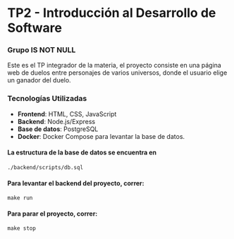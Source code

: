 # TP2 - Introducción al Desarrollo de Software

### Grupo IS NOT NULL

Este es el TP integrador de la materia, el proyecto consiste en una página web de duelos entre personajes de varios universos, donde el usuario elige un ganador del duelo.

### Tecnologías Utilizadas
- **Frontend**: HTML, CSS, JavaScript
- **Backend**: Node.js/Express 
- **Base de datos**: PostgreSQL
- **Docker**: Docker Compose para levantar la base de datos.

#### La estructura de la base de datos se encuentra en
```
./backend/scripts/db.sql
```

#### Para levantar el backend del proyecto, correr:
```
make run
```

#### Para parar el proyecto, correr:

```
make stop
```
